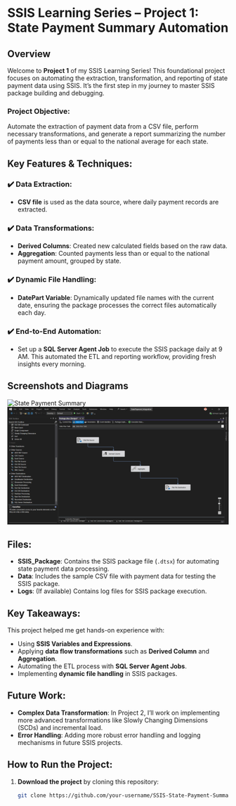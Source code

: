 # SSIS Learning Series – Project 1: State Payment Summary Automation

## Overview

Welcome to **Project 1** of my SSIS Learning Series! This foundational project focuses on automating the extraction, transformation, and reporting of state payment data using SSIS. It’s the first step in my journey to master SSIS package building and debugging.

### Project Objective:
Automate the extraction of payment data from a CSV file, perform necessary transformations, and generate a report summarizing the number of payments less than or equal to the national average for each state.

## Key Features & Techniques:

### ✔️ Data Extraction:
- **CSV file** is used as the data source, where daily payment records are extracted.
  
### ✔️ Data Transformations:
- **Derived Columns**: Created new calculated fields based on the raw data.
- **Aggregation**: Counted payments less than or equal to the national payment amount, grouped by state.

### ✔️ Dynamic File Handling:
- **DatePart Variable**: Dynamically updated file names with the current date, ensuring the package processes the correct files automatically each day.

### ✔️ End-to-End Automation:
- Set up a **SQL Server Agent Job** to execute the SSIS package daily at 9 AM. This automated the ETL and reporting workflow, providing fresh insights every morning.

## Screenshots and Diagrams

![State Payment Summary](screenshots/StatePaymentSummary.png)
![ETL Process](screenshots/DataFlow.png)

## Files:
- **SSIS_Package**: Contains the SSIS package file (`.dtsx`) for automating state payment data processing.
- **Data**: Includes the sample CSV file with payment data for testing the SSIS package.
- **Logs**: (If available) Contains log files for SSIS package execution.

## Key Takeaways:
This project helped me get hands-on experience with:
- Using **SSIS Variables and Expressions**.
- Applying **data flow transformations** such as **Derived Column** and **Aggregation**.
- Automating the ETL process with **SQL Server Agent Jobs**.
- Implementing **dynamic file handling** in SSIS packages.

## Future Work:
- **Complex Data Transformation**: In Project 2, I’ll work on implementing more advanced transformations like Slowly Changing Dimensions (SCDs) and incremental load.
- **Error Handling**: Adding more robust error handling and logging mechanisms in future SSIS projects.

## How to Run the Project:
1. **Download the project** by cloning this repository:
   ```bash
   git clone https://github.com/your-username/SSIS-State-Payment-Summary-Automation.git

